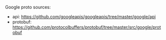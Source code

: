 Google proto sources:
- api: https://github.com/googleapis/googleapis/tree/master/google/api
- protobuf: https://github.com/protocolbuffers/protobuf/tree/master/src/google/protobuf
